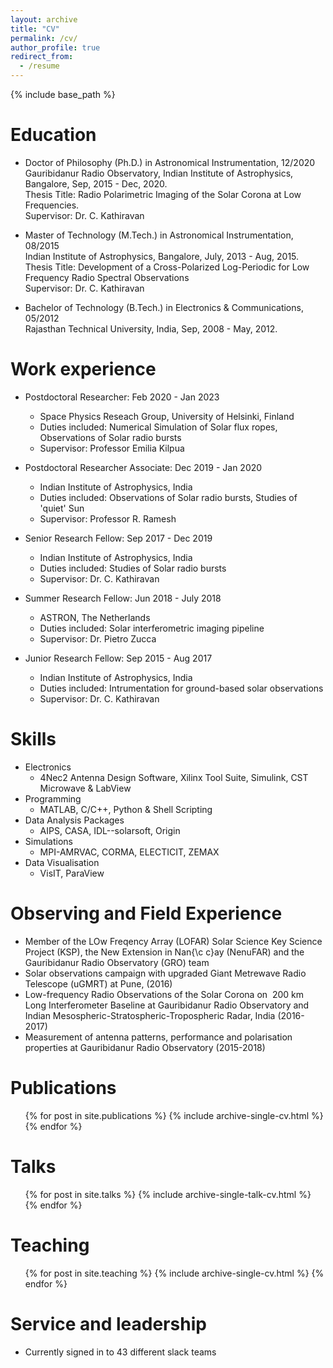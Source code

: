 ```yaml
---
layout: archive
title: "CV"
permalink: /cv/
author_profile: true
redirect_from:
  - /resume
---
```


{% include base_path %}

Education
======
* Doctor of Philosophy (Ph.D.) in Astronomical Instrumentation, 12/2020 \
  Gauribidanur Radio Observatory, Indian Institute of Astrophysics, Bangalore, Sep, 2015 - Dec, 2020. \
  Thesis Title: Radio Polarimetric Imaging of the Solar Corona at Low Frequencies. \
  Supervisor: Dr. C. Kathiravan

* Master of Technology (M.Tech.) in Astronomical Instrumentation, 08/2015 \
  Indian Institute of Astrophysics, Bangalore,  July, 2013 - Aug, 2015. \
  Thesis Title: Development of a Cross-Polarized Log-Periodic for Low Frequency Radio Spectral Observations \
  Supervisor: Dr. C. Kathiravan

* Bachelor of Technology (B.Tech.) in Electronics & Communications, 05/2012 \
  Rajasthan Technical University, India,  Sep, 2008 - May, 2012.

Work experience
======
* Postdoctoral Researcher: Feb 2020 - Jan 2023
  * Space Physics Reseach Group, University of Helsinki, Finland 
  * Duties included: Numerical Simulation of Solar flux ropes, Observations of Solar radio bursts
  * Supervisor: Professor Emilia Kilpua

* Postdoctoral Researcher Associate: Dec 2019 - Jan 2020
  * Indian Institute of Astrophysics, India
  * Duties included: Observations of Solar radio bursts, Studies of 'quiet' Sun
  * Supervisor: Professor R. Ramesh

* Senior Research Fellow: Sep 2017 - Dec 2019
  * Indian Institute of Astrophysics, India
  * Duties included: Studies of Solar radio bursts
  * Supervisor: Dr. C. Kathiravan

* Summer Research Fellow: Jun 2018 - July 2018
  * ASTRON, The Netherlands
  * Duties included: Solar interferometric imaging pipeline 
  * Supervisor: Dr. Pietro Zucca

* Junior Research Fellow: Sep 2015 - Aug 2017
  * Indian Institute of Astrophysics, India
  * Duties included: Intrumentation for ground-based solar observations
  * Supervisor: Dr. C. Kathiravan


Skills
======
* Electronics
  * 4Nec2 Antenna Design Software, Xilinx Tool Suite,  Simulink, CST Microwave & LabView
* Programming
  * MATLAB, C/C++, Python \& Shell Scripting
* Data Analysis Packages
  * AIPS, CASA, IDL--solarsoft, Origin
* Simulations
  * MPI-AMRVAC, CORMA, ELECTICIT, ZEMAX
* Data Visualisation
  * VisIT, ParaView

Observing and Field Experience
======
* Member of the LOw Freqency Array (LOFAR) Solar Science Key Science Project (KSP), the New Extension in Nan{\c c}ay (NenuFAR) and the Gauribidanur Radio Observatory (GRO) team
* Solar observations campaign with upgraded Giant Metrewave Radio Telescope (uGMRT) at Pune, (2016) 
* Low-frequency Radio Observations of the Solar Corona on $~$200 km Long Interferometer Baseline at Gauribidanur Radio Observatory and Indian Mesospheric-Stratospheric-Tropospheric Radar, India (2016-2017)
* Measurement of antenna patterns, performance and polarisation properties at Gauribidanur Radio Observatory (2015-2018)

Publications
======
  <ul>{% for post in site.publications %}
    {% include archive-single-cv.html %}
  {% endfor %}</ul>
  
Talks
======
  <ul>{% for post in site.talks %}
    {% include archive-single-talk-cv.html %}
  {% endfor %}</ul>
  
Teaching
======
  <ul>{% for post in site.teaching %}
    {% include archive-single-cv.html %}
  {% endfor %}</ul>
  
Service and leadership
======
* Currently signed in to 43 different slack teams
